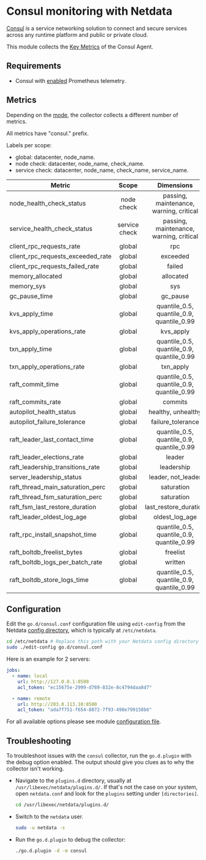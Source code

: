 <!--
title: "Consul monitoring with Netdata"
description: "Monitor the health and performance of Consul service meshes with zero configuration, per-second metric granularity, and interactive visualizations."
custom_edit_url: "https://github.com/netdata/go.d.plugin/edit/master/modules/consul/README.md"
sidebar_label: "Consul"
learn_status: "Published"
learn_topic_type: "References"
learn_rel_path: "References/Collectors references/Webapps"
-->

# Consul monitoring with Netdata

[Consul](https://www.consul.io/) is a service networking solution to connect and secure services across any runtime
platform and public or private cloud.

This module collects the [Key Metrics](https://developer.hashicorp.com/consul/docs/agent/telemetry#key-metrics) of the
Consul Agent.

## Requirements

- Consul
  with [enabled](https://developer.hashicorp.com/consul/docs/agent/config/config-files#telemetry-prometheus_retention_time)
  Prometheus telemetry.

## Metrics

Depending on
the [mode](https://developer.hashicorp.com/consul/docs/install/glossary#agent), the collector collects a different
number of metrics.

All metrics have "consul." prefix.

Labels per scope:

- global: datacenter, node_name.
- node check: datacenter, node_name, check_name.
- service check: datacenter, node_name, check_name, service_name.

| Metric                            |     Scope     |                Dimensions                 |     Units     | Server | Client |
|-----------------------------------|:-------------:|:-----------------------------------------:|:-------------:|:------:|:------:|
| node_health_check_status          |  node check   |  passing, maintenance, warning, critical  |    status     |  yes   |  yes   |
| service_health_check_status       | service check |  passing, maintenance, warning, critical  |    status     |  yes   |  yes   |
| client_rpc_requests_rate          |    global     |                    rpc                    |  requests/s   |  yes   |  yes   |
| client_rpc_requests_exceeded_rate |    global     |                 exceeded                  |  requests/s   |  yes   |  yes   |
| client_rpc_requests_failed_rate   |    global     |                  failed                   |  requests/s   |  yes   |  yes   |
| memory_allocated                  |    global     |                 allocated                 |     bytes     |  yes   |  yes   |
| memory_sys                        |    global     |                    sys                    |     bytes     |  yes   |  yes   |
| gc_pause_time                     |    global     |                 gc_pause                  |    seconds    |  yes   |  yes   |
| kvs_apply_time                    |    global     | quantile_0.5, quantile_0.9, quantile_0.99 |      ms       |  yes   |   no   |
| kvs_apply_operations_rate         |    global     |                 kvs_apply                 |     ops/s     |  yes   |   no   |
| txn_apply_time                    |    global     | quantile_0.5, quantile_0.9, quantile_0.99 |      ms       |  yes   |   no   |
| txn_apply_operations_rate         |    global     |                 txn_apply                 |     ops/s     |  yes   |   no   |
| raft_commit_time                  |    global     | quantile_0.5, quantile_0.9, quantile_0.99 |      ms       |  yes   |   no   |
| raft_commits_rate                 |    global     |                  commits                  |   commits/s   |  yes   |   no   |
| autopilot_health_status           |    global     |            healthy, unhealthy             |    status     |  yes   |   no   |
| autopilot_failure_tolerance       |    global     |             failure_tolerance             |    servers    |  yes   |   no   |
| raft_leader_last_contact_time     |    global     | quantile_0.5, quantile_0.9, quantile_0.99 |      ms       |  yes   |   no   |
| raft_leader_elections_rate        |    global     |                  leader                   |  elections/s  |  yes   |   no   |
| raft_leadership_transitions_rate  |    global     |                leadership                 | transitions/s |  yes   |   no   |
| server_leadership_status          |    global     |            leader, not_leader             |    status     |  yes   |   no   |
| raft_thread_main_saturation_perc  |    global     |                saturation                 |  percentage   |  yes   |   no   |
| raft_thread_fsm_saturation_perc   |    global     |                saturation                 |  percentage   |  yes   |   no   |
| raft_fsm_last_restore_duration    |    global     |           last_restore_duration           |      ms       |  yes   |   no   |
| raft_leader_oldest_log_age        |    global     |              oldest_log_age               |    seconds    |  yes   |   no   |
| raft_rpc_install_snapshot_time    |    global     | quantile_0.5, quantile_0.9, quantile_0.99 |      ms       |  yes   |   no   |
| raft_boltdb_freelist_bytes        |    global     |                 freelist                  |     bytes     |  yes   |   no   |
| raft_boltdb_logs_per_batch_rate   |    global     |                  written                  |    logs/s     |  yes   |   no   |
| raft_boltdb_store_logs_time       |    global     | quantile_0.5, quantile_0.9, quantile_0.99 |      ms       |  yes   |   no   |

## Configuration

Edit the `go.d/consul.conf` configuration file using `edit-config` from the
Netdata [config directory](https://learn.netdata.cloud/docs/configure/nodes), which is typically at `/etc/netdata`.

```bash
cd /etc/netdata # Replace this path with your Netdata config directory
sudo ./edit-config go.d/consul.conf
```

Here is an example for 2 servers:

```yaml
jobs:
  - name: local
    url: http://127.0.0.1:8500
    acl_token: "ec15675e-2999-d789-832e-8c4794daa8d7"

  - name: remote
    url: http://203.0.113.10:8500
    acl_token: "ada7f751-f654-8872-7f93-498e799158b6"
```

For all available options please see
module [configuration file](https://github.com/netdata/go.d.plugin/blob/master/config/go.d/consul.conf).

## Troubleshooting

To troubleshoot issues with the `consul` collector, run the `go.d.plugin` with the debug option enabled. The output
should give you clues as to why the collector isn't working.

- Navigate to the `plugins.d` directory, usually at `/usr/libexec/netdata/plugins.d/`. If that's not the case on
  your system, open `netdata.conf` and look for the `plugins` setting under `[directories]`.

  ```bash
  cd /usr/libexec/netdata/plugins.d/
  ```

- Switch to the `netdata` user.

  ```bash
  sudo -u netdata -s
  ```

- Run the `go.d.plugin` to debug the collector:

  ```bash
  ./go.d.plugin -d -m consul
  ```
